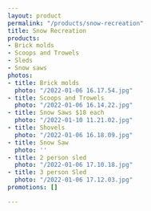```yaml
---
layout: product
permalink: "/products/snow-recreation"
title: Snow Recreation
products:
- Brick molds
- Scoops and Trowels
- Sleds
- Snow saws
photos:
- title: Brick molds
  photo: "/2022-01-06 16.17.54.jpg"
- title: Scoops and Trowels
  photo: "/2022-01-06 16.14.22.jpg"
- title: Snow Saws $18 each
  photo: "/2022-01-10 11.21.02.jpg"
- title: Shovels
  photo: "/2022-01-06 16.18.09.jpg"
- title: Snow Saw
  photo: ''
- title: 2 person sled
  photo: "/2022-01-06 17.10.18.jpg"
- title: 3 person Sled
  photo: "/2022-01-06 17.12.03.jpg"
promotions: []

---
```

